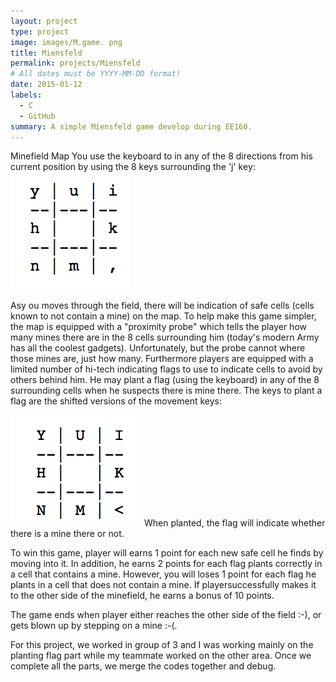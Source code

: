 ```yaml
---
layout: project
type: project
image: images/M.game. png
title: Miensfeld
permalink: projects/Miensfeld
# All dates must be YYYY-MM-DD format!
date: 2015-01-12
labels:
  - C
  - GitHub
summary: A simple Miensfeld game develop during EE160.
---
```

Minefield Map
You use the keyboard to in any of the 8 directions from his current position by using the 8 keys surrounding the 'j' key:
<img class="ui medium right floated rounded image" src="../images/move_around.png">


Asy ou moves through the field, there will be indication of safe cells (cells known to not contain a mine) on the map.
To help make this game simpler, the map is equipped with a "proximity probe" which tells the player how many mines there are in the 8 cells surrounding him (today's modern Army has all the coolest gadgets). Unfortunately, but the probe cannot where those mines are, just how many. Furthermore players are equipped with a limited number of hi-tech indicating flags to use to indicate cells to avoid by others behind him. He may plant a flag (using the keyboard) in any of the 8 surrounding cells when he suspects there is mine there. The keys to plant a flag are the shifted versions of the movement keys: 

<img class="ui medium right floated rounded image" src="../images/planting_flags.png">
When planted, the flag will indicate whether there is a mine there or not.

To win this game, player will earns 1 point for each new safe cell he finds by moving into it. In addition, he earns 2 points for each flag plants correctly in a cell that contains a mine. However, you will loses 1 point for each flag he plants in a cell that does not contain a mine.
If playersuccessfully makes it to the other side of the minefield, he earns a bonus of 10 points.

The game ends when player either reaches the other side of the field :-), or gets blown up by stepping on a mine :-(.

For this project, we worked in group of 3 and I was working mainly on the planting flag part while my teammate worked on the other area. Once we complete all the parts, we merge the codes together and debug. 

